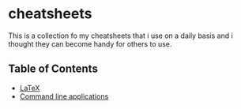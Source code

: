 # cheatsheets
This is a collection fo my cheatsheets that i use on a daily basis and i
thought they can become handy for others to use.

## Table of Contents
- [LaTeX](./LaTeX/)
- [Command line applications](./CLA/)
